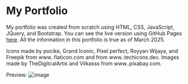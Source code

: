 # My Portfolio

My portfolio was created from scratch using HTML, CSS, JavaScript, JQuery, and Bootstrap. You can see the live version using GitHub Pages [here](https://raulchavezjr7.github.io/my-portfolio/). All the information in this portfolio is true as of March 2025.


Icons made by pocike, Grand Iconic, Pixel perfect, Royyan Wijaya, and Freepik from w<span>ww.</span>.flaticon.com and from w<span>ww.</span>.techicons.dev. Images made by TheDigitcalArtis and Vilkasss from w<span>ww.</span>.pixabay.com.

Preview:
![image](https://github.com/user-attachments/assets/2cf0a9b5-0aff-48eb-85a3-8cc81cac4dfa)
